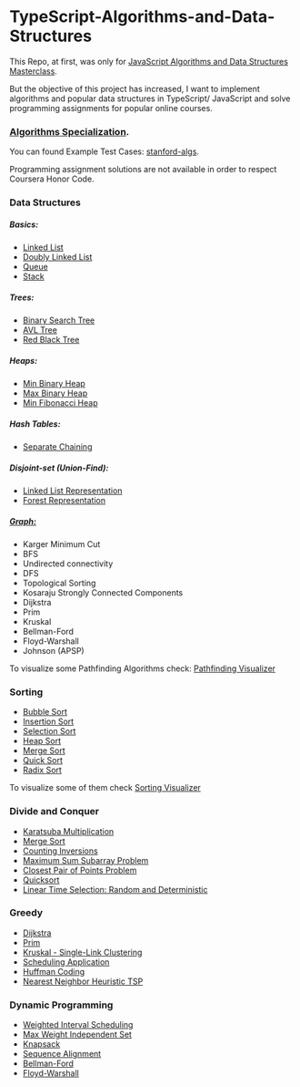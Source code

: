 # TypeScript-Algorithms-and-Data-Structures

This Repo, at first, was only for [JavaScript Algorithms and Data Structures Masterclass](https://www.udemy.com/course/js-algorithms-and-data-structures-masterclass/).

But the objective of this project has increased, I want to implement algorithms and popular data structures in TypeScript/ JavaScript and solve programming assignments for popular online courses.

### [Algorithms Specialization](https://www.coursera.org/specializations/algorithms).

You can found Example Test Cases: [stanford-algs](https://github.com/beaunus/stanford-algs).

Programming assignment solutions are not available in order to respect Coursera Honor Code.

### Data Structures

##### Basics:

- [Linked List](https://github.com/LyangHiga/javaScript-algorithms-data-structures/blob/master/data-structures/basics/linkedList.ts)
- [Doubly Linked List](https://github.com/LyangHiga/javaScript-algorithms-data-structures/blob/master/data-structures/basics/doublyList.ts)
- [Queue](https://github.com/LyangHiga/javaScript-algorithms-data-structures/blob/master/data-structures/basics/queue.ts)
- [Stack](https://github.com/LyangHiga/javaScript-algorithms-data-structures/blob/master/data-structures/basics/stack.ts)

##### Trees:

- [Binary Search Tree](https://github.com/LyangHiga/javaScript-algorithms-data-structures/blob/master/data-structures/trees/binarySearchTree.ts)
- [AVL Tree](https://github.com/LyangHiga/javaScript-algorithms-data-structures/blob/master/data-structures/trees/avlTree.ts)
- [Red Black Tree](https://github.com/LyangHiga/javaScript-algorithms-data-structures/blob/master/data-structures/trees/redBlackTree.ts)

##### Heaps:

- [Min Binary Heap](https://github.com/LyangHiga/javaScript-algorithms-data-structures/blob/master/data-structures/heaps/minHeap.)
- [Max Binary Heap](https://github.com/LyangHiga/javaScript-algorithms-data-structures/blob/master/data-structures/heaps/maxBinaryHeap.ts)
- [Min Fibonacci Heap](https://github.com/LyangHiga/javaScript-algorithms-data-structures/blob/master/data-structures/heaps/fibonacciHeap.ts)

##### Hash Tables:

- [Separate Chaining](https://github.com/LyangHiga/javaScript-algorithms-data-structures/blob/master/data-structures/hash-tables/hashTable.ts)

##### Disjoint-set (Union-Find):

- [Linked List Representation](https://github.com/LyangHiga/typescript-algorithms-data-structures/blob/master/data-structures/disjoint-sets/listSet.ts)
- [Forest Representation](https://github.com/LyangHiga/typescript-algorithms-data-structures/blob/master/data-structures/disjoint-sets/forestSet.ts)

##### [Graph:](https://github.com/LyangHiga/javaScript-algorithms-data-structures/blob/master/data-structures/graph.ts)

- Karger Minimum Cut
- BFS
- Undirected connectivity
- DFS
- Topological Sorting
- Kosaraju Strongly Connected Components
- Dijkstra
- Prim
- Kruskal
- Bellman-Ford
- Floyd-Warshall
- Johnson (APSP)

To visualize some Pathfinding Algorithms check: [Pathfinding Visualizer](https://lyanghiga.github.io/pathfinding-visualizer/)

### Sorting

- [Bubble Sort](https://github.com/LyangHiga/JavaScript-Algorithms-and-Data-Structures-Masterclass/blob/master/sort/bubbleSort.ts)
- [Insertion Sort](https://github.com/LyangHiga/JavaScript-Algorithms-and-Data-Structures-Masterclass/blob/master/sort/insertionSort.ts)
- [Selection Sort](https://github.com/LyangHiga/JavaScript-Algorithms-and-Data-Structures-Masterclass/blob/master/sort/selectionSort.ts)
- [Heap Sort](https://github.com/LyangHiga/javaScript-algorithms-data-structures/blob/master/sort/heapSort.ts)
- [Merge Sort](https://github.com/LyangHiga/JavaScript-Algorithms-and-Data-Structures-Masterclass/blob/master/sort/mergeSort.ts)
- [Quick Sort](https://github.com/LyangHiga/JavaScript-Algorithms-and-Data-Structures-Masterclass/blob/master/sort/quickSort.ts)
- [Radix Sort](https://github.com/LyangHiga/JavaScript-Algorithms-and-Data-Structures-Masterclass/blob/master/sort/radixSort.ts)

To visualize some of them check [Sorting Visualizer](https://lyanghiga.github.io/sorting-visualizer/)

### Divide and Conquer

- [Karatsuba Multiplication](https://github.com/LyangHiga/javaScript-algorithms-data-structures/blob/master/divide-and-conquer/karatsuba.ts)
- [Merge Sort](https://github.com/LyangHiga/javaScript-algorithms-data-structures/blob/master/sort/mergeSort.ts)
- [Counting Inversions](https://github.com/LyangHiga/javaScript-algorithms-data-structures/blob/master/divide-and-conquer/countingInversions.ts)
- [Maximum Sum Subarray Problem](https://github.com/LyangHiga/javaScript-algorithms-data-structures/blob/master/divide-and-conquer/maxSubarr.ts)
- [Closest Pair of Points Problem](https://github.com/LyangHiga/javaScript-algorithms-data-structures/blob/master/divide-and-conquer/closestPair.ts)
- [Quicksort](https://github.com/LyangHiga/javaScript-algorithms-data-structures/blob/master/sort/quickSort.ts)
- [Linear Time Selection: Random and Deterministic](https://github.com/LyangHiga/javaScript-algorithms-data-structures/blob/master/divide-and-conquer/selection.ts)

### Greedy

- [Dijkstra](https://github.com/LyangHiga/typescript-algorithms-data-structures/blob/master/data-structures/graph.ts)
- [Prim](https://github.com/LyangHiga/typescript-algorithms-data-structures/blob/master/data-structures/graph.ts)
- [Kruskal - Single-Link Clustering](https://github.com/LyangHiga/typescript-algorithms-data-structures/blob/master/data-structures/graph.ts)
- [Scheduling Application](https://github.com/LyangHiga/typescript-algorithms-data-structures/blob/master/greedy/scheduling/scheduling.ts)
- [Huffman Coding](https://github.com/LyangHiga/typescript-algorithms-data-structures/blob/master/greedy/huffman-coding/huffman.ts)
- [Nearest Neighbor Heuristic TSP](https://github.com/LyangHiga/typescript-algorithms-data-structures/blob/master/tsp/tsp.ts)

### Dynamic Programming

- [Weighted Interval Scheduling](https://github.com/LyangHiga/typescript-algorithms-data-structures/blob/master/dynamic-programming/weighted-interval-scheduling/wis.ts)
- [Max Weight Independent Set](https://github.com/LyangHiga/typescript-algorithms-data-structures/blob/master/dynamic-programming/mwis.ts)
- [Knapsack](https://github.com/LyangHiga/typescript-algorithms-data-structures/blob/master/dynamic-programming/knapsack/knapsack.ts)
- [Sequence Alignment](https://github.com/LyangHiga/typescript-algorithms-data-structures/blob/master/dynamic-programming/sequenceAlignment.ts)
- [Bellman-Ford](https://github.com/LyangHiga/typescript-algorithms-data-structures/blob/master/data-structures/graph.ts)
- [Floyd-Warshall](https://github.com/LyangHiga/typescript-algorithms-data-structures/blob/master/data-structures/graph.ts)
